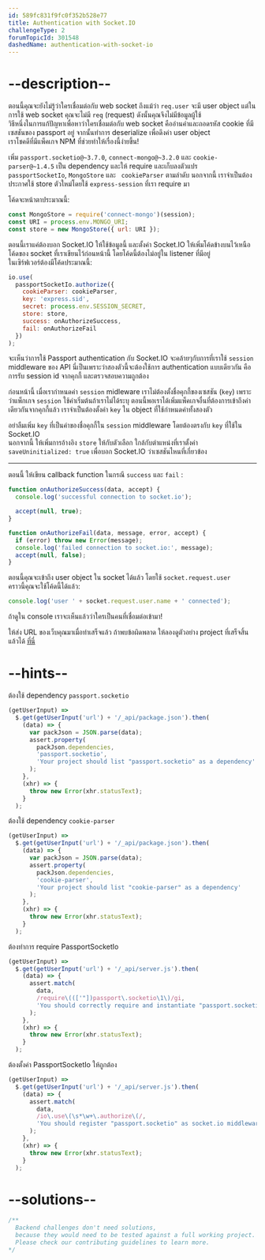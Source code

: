 ```yaml
---
id: 589fc831f9fc0f352b528e77
title: Authentication with Socket.IO
challengeType: 2
forumTopicId: 301548
dashedName: authentication-with-socket-io
---
```


# --description--

ตอนนี้คุณจะยังไม่รู้ว่าใครเชื่อมต่อกับ web socket 
ถึงแม้ว่า `req.user` จะมี user object แต่ในการใช้ web socket คุณจะไม่มี `req` (request) ดังนั้นคุณจึงไม่มีข้อมูลผู้ใช้  
วิธีหนึ่งในการแก้ปัญหาเพื่อหาว่าใครเชื่อมต่อกับ web socket คืออ่านค่าและถอดรหัส cookie ที่มีเซสชันของ passport อยู่ 
จากนั้นทำการ deserialize เพื่อดึงค่า user object  
เราโชคดีที่มีแพ็คเกจ NPM ที่ช่วยทำให้เรื่องนี้ง่ายขึ้น!

เพิ่ม `passport.socketio@~3.7.0`, `connect-mongo@~3.2.0` และ `cookie-parser@~1.4.5` เป็น dependency และให้ require และเก็บลงตัวแปร `passportSocketIo`, `MongoStore` และ ` cookieParser` ตามลำดับ 
นอกจากนี้ เราจำเป็นต้องประกาศใช้ store ตัวใหม่โดยใช้ `express-session` ที่เรา require มา  

โค้ดจะหน้าตาประมาณนี้: 

```js
const MongoStore = require('connect-mongo')(session);
const URI = process.env.MONGO_URI;
const store = new MongoStore({ url: URI });
```

ตอนนี้เราแค่ต้องบอก Socket.IO ให้ใช้ข้อมูลนี้ และตั้งค่า Socket.IO 
ให้เพิ่มโค้ดข้างบนไว้เหนือโค้ดของ socket ที่เราเขียนไว้ก่อนหน้านี้ โดยโค้ดนี้ต้องไม่อยู่ใน listener ที่มีอยู่  
ในเซิร์ฟเวอร์ต้องมีโค้ดประมาณนี้:

```js
io.use(
  passportSocketIo.authorize({
    cookieParser: cookieParser,
    key: 'express.sid',
    secret: process.env.SESSION_SECRET,
    store: store,
    success: onAuthorizeSuccess,
    fail: onAuthorizeFail
  })
);
```

จะเห็นว่าการใช้ Passport authentication กับ Socket.IO จะคล้ายๆกับการที่เราใช้ `session` middleware ของ API 
นี่เป็นเพราะว่าสองตัวนี้จะต้องใช้การ authentication แบบเดียวกัน คือการรับ session id จากคุกกี้ และตรวจสอบความถูกต้อง

ก่อนหน้านี้ เมื่อเรากำหนดค่า `session` midleware เราไม่ต้องตั้งชื่อคุกกี้ของเซสชัน (`key`)
เพราะว่าแพ็กเกจ `session` ใช้ค่าเริ่มต้นถ้าเราไม่ได้ระบุ 
ตอนนี้พอเราได้เพิ่มแพ็คเกจอื่นที่ต้องการเข้าถึงค่าเดียวกันจากคุกกี้แล้ว เราจำเป็นต้องตั้งค่า `key` ใน object ที่ใช้กำหนดค่าทั้งสองตัว

อย่าลืมเพิ่ม `key` ที่เป็นค่าของชื่อคุกกี้ใน `session` middleware โดยต้องตรงกับ `key` ที่ใช้ใน Socket.IO  
นอกจากนี้ ให้เพิ่มการอ้างอิง `store` ให้กับตัวเลือก ใกล้กับตำแหน่งที่เราตั้งค่า `saveUninitialized: true` เพื่อบอก Socket.IO ว่าเซสชันไหนที่เกี่ยวข้อง 

<hr>

ตอนนี้ ให้เขียน callback function ในกรณี `success` และ `fail` : 

```js
function onAuthorizeSuccess(data, accept) {
  console.log('successful connection to socket.io');

  accept(null, true);
}

function onAuthorizeFail(data, message, error, accept) {
  if (error) throw new Error(message);
  console.log('failed connection to socket.io:', message);
  accept(null, false);
}
```

ตอนนี้คุณจะเข้าถึง user object ใน socket ได้แล้ว โดยใช้ `socket.request.user`  
คราวนี้คุณจะใช้โค้ดนี้ได้แล้ว:

```js
console.log('user ' + socket.request.user.name + ' connected');
```

ถ้าดูใน console เราจะเห็นแล้วว่าใครเป็นคนที่เชื่อมต่อเข้ามา! 

ให้ส่ง URL ของเว็บคุณมาเมื่อทำเสร็จแล้ว ถ้าพบข้อผิดพลาด ให้ลองดูตัวอย่าง project ที่เสร็จสิ้นแล้วได้ [ที่นี่](https://gist.github.com/camperbot/1414cc9433044e306dd7fd0caa1c6254)

# --hints--

ต้องใช้ dependency `passport.socketio`

```js
(getUserInput) =>
  $.get(getUserInput('url') + '/_api/package.json').then(
    (data) => {
      var packJson = JSON.parse(data);
      assert.property(
        packJson.dependencies,
        'passport.socketio',
        'Your project should list "passport.socketio" as a dependency'
      );
    },
    (xhr) => {
      throw new Error(xhr.statusText);
    }
  );
```

ต้องใช้ dependency `cookie-parser`

```js
(getUserInput) =>
  $.get(getUserInput('url') + '/_api/package.json').then(
    (data) => {
      var packJson = JSON.parse(data);
      assert.property(
        packJson.dependencies,
        'cookie-parser',
        'Your project should list "cookie-parser" as a dependency'
      );
    },
    (xhr) => {
      throw new Error(xhr.statusText);
    }
  );
```

ต้องทำการ require PassportSocketIo 

```js
(getUserInput) =>
  $.get(getUserInput('url') + '/_api/server.js').then(
    (data) => {
      assert.match(
        data,
        /require\((['"])passport\.socketio\1\)/gi,
        'You should correctly require and instantiate "passport.socketio"'
      );
    },
    (xhr) => {
      throw new Error(xhr.statusText);
    }
  );
```

ต้องตั้งค่า PassportSocketIo ให้ถูกต้อง 

```js
(getUserInput) =>
  $.get(getUserInput('url') + '/_api/server.js').then(
    (data) => {
      assert.match(
        data,
        /io\.use\(\s*\w+\.authorize\(/,
        'You should register "passport.socketio" as socket.io middleware and provide it correct options'
      );
    },
    (xhr) => {
      throw new Error(xhr.statusText);
    }
  );
```

# --solutions--

```js
/**
  Backend challenges don't need solutions, 
  because they would need to be tested against a full working project. 
  Please check our contributing guidelines to learn more.
*/
```
